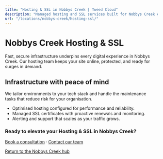 ```yaml
---
title: "Hosting & SSL in Nobbys Creek | Tweed Cloud"
description: "Managed hosting and SSL services built for Nobbys Creek organisations."
url: "/locations/nobbys-creek/hosting-ssl/"
---
```


# Nobbys Creek Hosting & SSL

Fast, secure infrastructure underpins every digital experience in Nobbys Creek. Our hosting team keeps your site online, protected, and ready for surges in demand.

## Infrastructure with peace of mind

We tailor environments to your tech stack and handle the maintenance tasks that reduce risk for your organisation.

- Optimised hosting configured for performance and reliability.
- Managed SSL certificates with proactive renewals and monitoring.
- Alerting and support that scales as your traffic grows.

### Ready to elevate your Hosting & SSL in Nobbys Creek?

[Book a consultation](/consultation/) · [Contact our team](/contact/)

[Return to the Nobbys Creek hub](/locations/nobbys-creek/)
